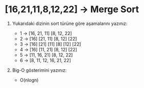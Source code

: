 # [16,21,11,8,12,22] -> Merge Sort
1. Yukarıdaki dizinin sort türüne göre aşamalarını yazınız:
   - 1 -> [16, 21, 11] [8, 12, 22]
   - 2 -> [16] [21, 11] [8, 12] [22]
   - 3 -> [16] [21] [11] [8] [12] [22]
   - 4 -> [16] [11, 21] [8, 12] [22]
   - 5 -> [11, 16, 21] [8, 12, 22]
   - 6 -> [8, 11, 12, 16, 21, 22]
  
2. Big-O gösterimini yazınız:
   - O(nlogn)
